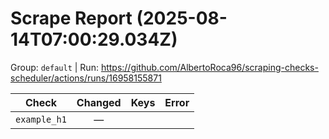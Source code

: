 # Scrape Report (2025-08-14T07:00:29.034Z)

Group: `default`  |  Run: https://github.com/AlbertoRoca96/scraping-checks-scheduler/actions/runs/16958155871

| Check | Changed | Keys | Error |
|---|:---:|:--|:--|
| `example_h1` | — |  |  |
